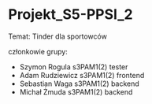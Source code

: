 # Projekt_S5-PPSI_2
Temat: Tinder dla sportowców

członkowie grupy:

- Szymon Rogula s3PAM1(2) tester
- Adam Rudziewicz s3PAM1(2) frontend
- Sebastian Waga s3PAM1(2) backend
- Michał Żmuda  s3PAM1(2) backend 
